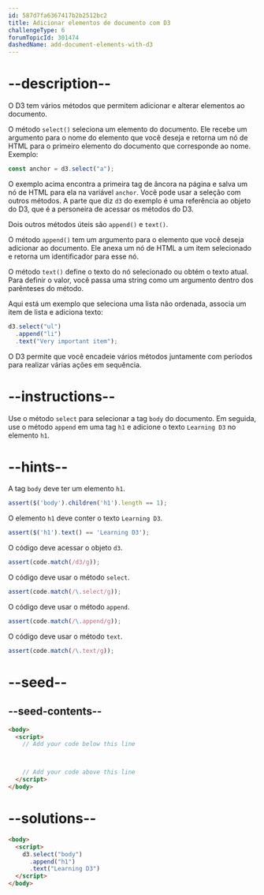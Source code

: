 ```yaml
---
id: 587d7fa6367417b2b2512bc2
title: Adicionar elementos de documento com D3
challengeType: 6
forumTopicId: 301474
dashedName: add-document-elements-with-d3
---
```


# --description--

O D3 tem vários métodos que permitem adicionar e alterar elementos ao documento.

O método `select()` seleciona um elemento do documento. Ele recebe um argumento para o nome do elemento que você deseja e retorna um nó de HTML para o primeiro elemento do documento que corresponde ao nome. Exemplo:

```js
const anchor = d3.select("a");
```

O exemplo acima encontra a primeira tag de âncora na página e salva um nó de HTML para ela na variável `anchor`. Você pode usar a seleção com outros métodos. A parte que diz `d3` do exemplo é uma referência ao objeto do D3, que é a personeira de acessar os métodos do D3.

Dois outros métodos úteis são `append()` e `text()`.

O método `append()` tem um argumento para o elemento que você deseja adicionar ao documento. Ele anexa um nó de HTML a um item selecionado e retorna um identificador para esse nó.

O método `text()` define o texto do nó selecionado ou obtém o texto atual. Para definir o valor, você passa uma string como um argumento dentro dos parênteses do método.

Aqui está um exemplo que seleciona uma lista não ordenada, associa um item de lista e adiciona texto:

```js
d3.select("ul")
  .append("li")
  .text("Very important item");
```

O D3 permite que você encadeie vários métodos juntamente com períodos para realizar várias ações em sequência.

# --instructions--

Use o método `select` para selecionar a tag `body` do documento. Em seguida, use o método `append` em uma tag `h1` e adicione o texto `Learning D3` no elemento `h1`.

# --hints--

A tag `body` deve ter um elemento `h1`.

```js
assert($('body').children('h1').length == 1);
```

O elemento `h1` deve conter o texto `Learning D3`.

```js
assert($('h1').text() == 'Learning D3');
```

O código deve acessar o objeto `d3`.

```js
assert(code.match(/d3/g));
```

O código deve usar o método `select`.

```js
assert(code.match(/\.select/g));
```

O código deve usar o método `append`.

```js
assert(code.match(/\.append/g));
```

O código deve usar o método `text`.

```js
assert(code.match(/\.text/g));
```

# --seed--

## --seed-contents--

```html
<body>
  <script>
    // Add your code below this line



    // Add your code above this line
  </script>
</body>
```

# --solutions--

```html
<body>
  <script>
    d3.select("body")
      .append("h1")
      .text("Learning D3")
  </script>
</body>
```
